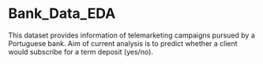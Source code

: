 # Bank_Data_EDA
This dataset provides information of telemarketing campaigns pursued by a Portuguese bank. Aim of current analysis is to predict whether a client would subscribe for a term deposit (yes/no).
